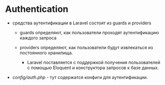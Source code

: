 # Authentication

- средства аутентификации в Laravel состоят из guards и providers

  - guards определяют, как пользователи проходят аутентификацию каждого запроса

  - providers определяют, как пользователи будут извлекаться из постоянного хранилища.

    - Laravel поставляется с поддержкой получения пользователей с помощью Eloquent и конструктора запросов к базе данных.

- _config/auth.php_ - тут содержатся конфиги для аутентификации.
